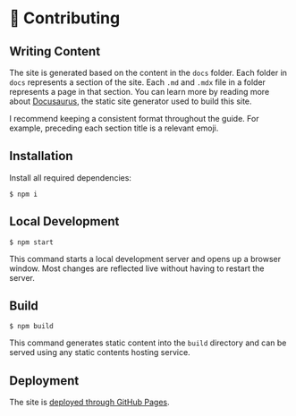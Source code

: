 # 🤝 Contributing

## Writing Content

The site is generated based on the content in the `docs` folder. Each folder in `docs` represents a section of the site. Each `.md` and `.mdx` file in a folder represents a page in that section. You can learn more by reading more about [Docusaurus](https://github.com/facebook/docusaurus), the static site generator used to build this site.

I recommend keeping a consistent format throughout the guide. For example, preceding each section title is a relevant emoji.

## Installation

Install all required dependencies:

```
$ npm i
```

## Local Development

```
$ npm start
```

This command starts a local development server and opens up a browser window. Most changes are reflected live without having to restart the server.

## Build

```
$ npm build
```

This command generates static content into the `build` directory and can be served using any static contents hosting service.

## Deployment

The site is [deployed through GitHub Pages](https://docusaurus.io/docs/deployment#deploying-to-github-pages).
